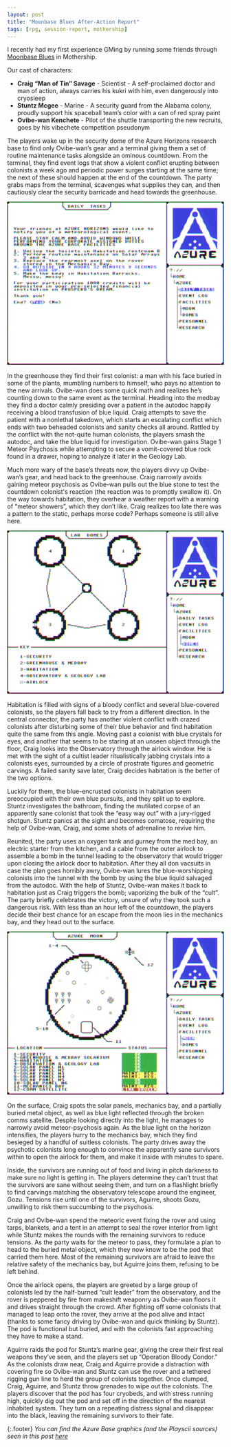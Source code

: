 ```yaml
---
layout: post
title: "Moonbase Blues After-Action Report"
tags: [rpg, session-report, mothership]
---
```


I recently had my first experience GMing by running some friends through [Moonbase Blues](https://www.drivethrurpg.com/product/308672/Moonbase-Blues) in Mothership. 

Our cast of characters:
- **Craig “Man of Tin” Savage** - Scientist - A self-proclaimed doctor and man of action, always carries his kukri with him, even dangerously into cryosleep
- **Stuntz Mcgee** - Marine - A security guard from the Alabama colony, proudly support his spaceball team’s color with a can of red spray paint
- **Ovibe-wan Kenchete** - Pilot of the shuttle transporting the new recruits, goes by his vibechete competition pseudonym

The players wake up in the security dome of the Azure Horizons research base to find only Ovibe-wan’s gear and a terminal giving them a set of routine maintenance tasks alongside an ominous countdown. From the terminal, they find event logs that show a violent conflict erupting between colonists a week ago and periodic power surges starting at the same time; the next of these should happen at the end of the countdown. The party grabs maps from the terminal, scavenges what supplies they can, and then cautiously clear the security barricade and head towards the greenhouse.

![Daily tasks](/assets/moonbase_blues/azure_daily_tasks.png)

In the greenhouse they find their first colonist: a man with his face buried in some of the plants, mumbling numbers to himself, who pays no attention to the new arrivals. Ovibe-wan does some quick math and realizes he’s counting down to the same event as the terminal. Heading into the medbay they find a doctor calmly presiding over a patient in the autodoc happily receiving a blood transfusion of blue liquid. Craig attempts to save the patient with a nonlethal takedown, which starts an escalating conflict which ends with two beheaded colonists and sanity checks all around. Rattled by the conflict with the not-quite human colonists, the players smash the autodoc, and take the blue liquid for investigation. Ovibe-wan gains Stage 1 Meteor Psychosis while attempting to secure a vomit-covered blue rock found in a drawer, hoping to analyze it later in the Geology Lab.

Much more wary of the base’s threats now, the players divvy up Ovibe-wan’s gear, and head back to the greenhouse. Craig narrowly avoids gaining meteor psychosis as Ovibe-wan pulls out the blue stone to test the countdown colonist's reaction (the reaction was to promptly swallow it). On the way towards habitation, they overhear a weather report with a warning of “meteor showers”, which they don’t like. Craig realizes too late there was a pattern to the static, perhaps morse code? Perhaps someone is still alive here.

![Map of the domes on the Azure Horizons moon base](/assets/moonbase_blues/azure_domemap.png)

Habitation is filled with signs of a bloody conflict and several blue-covered colonists, so the players fall back to try from a different direction. In the central connector, the party has another violent conflict with crazed colonists after disturbing some of their blue behavior and find habitation quite the same from this angle. Moving past a colonist with blue crystals for eyes, and another that seems to be staring at an unseen object through the floor, Craig looks into the Observatory through the airlock window. He is met with the sight of a cultist leader ritualistically jabbing crystals into a colonists eyes, surrounded by a circle of prostrate figures and geometric carvings. A failed sanity save later, Craig decides habitation is the better of the two options.

Luckily for them, the blue-encrusted colonists in habitation seem preoccupied with their own blue pursuits, and they split up to explore. Stuntz investigates the bathroom, finding the mutilated corpse of an apparently sane colonist that took the “easy way out” with a jury-rigged shotgun. Stuntz panics at the sight and becomes comatose, requiring the help of Ovibe-wan, Craig, and some shots of adrenaline to revive him.

Reunited, the party uses an oxygen tank and gurney from the med bay, an electric starter from the kitchen, and a cable from the outer airlock to assemble a bomb in the tunnel leading to the observatory that would trigger upon closing the airlock door to habitation. After they all don vacsuits in case the plan goes horribly awry, Ovibe-wan lures the blue-worshipping colonists into the tunnel with the bomb by using the blue liquid salvaged from the autodoc. With the help of Stuntz, Ovibe-wan makes it back to habitation just as Craig triggers the bomb; vaporizing the bulk of the “cult”. The party briefly celebrates the victory, unsure of why they took such a dangerous risk. With less than an hour left of the countdown, the players decide their best chance for an escape from the moon lies in the mechanics bay, and they head out to the surface.

![Map of the surface of the moon](/assets/moonbase_blues/azure_moonmap.png)

On the surface, Craig spots the solar panels, mechanics bay, and a partially buried metal object, as well as blue light reflected through the broken comms satellite. Despite looking directly into the light,  he manages to narrowly avoid meteor-psychosis again. As the blue light on the horizon intensifies, the players hurry to the mechanics bay, which they find besieged by a handful of suitless colonists. The party drives away the psychotic colonists long enough to convince the apparently sane survivors within to open the airlock for them, and make it inside with minutes to spare.

Inside, the survivors are running out of food and living in pitch darkness to make sure no light is getting in. The players determine they can’t trust that the survivors are sane without seeing them, and turn on a flashlight briefly to find carvings matching the observatory telescope around the engineer, Gozu. Tensions rise until one of the survivors, Aguirre, shoots Gozu, unwilling to risk them succumbing to the psychosis.

Craig and Ovibe-wan spend the meteoric event fixing the rover and using tarps, blankets, and a tent in an attempt to seal the rover interior from light while Stuntz makes the rounds with the remaining survivors to reduce tensions. As the party waits for the meteor to pass, they formulate a plan to head to the buried metal object, which they now know to be the pod that carried them here. Most of the remaining survivors are afraid to leave the relative safety of the mechanics bay, but Aguirre joins them, refusing to be left behind.

Once the airlock opens, the players are greeted by a large group of colonists led by the half-burned “cult leader” from the observatory, and the rover is peppered by fire from makeshift weaponry as Ovibe-wan floors it and drives straight through the crowd. After fighting off some colonists that managed to leap onto the rover, they arrive at the pod alive and intact (thanks to some fancy driving by Ovibe-wan and quick thinking by Stuntz). The pod is functional but buried, and with the colonists fast approaching they have to make a stand.

Aguirre raids the pod for Stuntz’s marine gear, giving the crew their first real weapons they’ve seen, and the players set up “Operation Bloody Condor.” As the colonists draw near, Craig and Aguirre provide a distraction with covering fire so Ovibe-wan and Stuntz can use the rover and a tethered rigging gun line to herd the group of colonists together. Once clumped, Craig, Aguirre, and Stuntz throw grenades to wipe out the colonists. The players discover that the pod has four cryobeds, and with stress running high, quickly dig out the pod and set off in the direction of the nearest inhabited system. They turn on a repeating distress signal and disappear into the black, leaving the remaining survivors to their fate.

{:.footer} 
*You can find the Azure Base graphics (and the Playscii sources) seen in this post [here](https://drive.google.com/file/d/10WP6ziofMtiOYj4Tw_zQRgprgLiRmJg8/view?usp=sharing)*